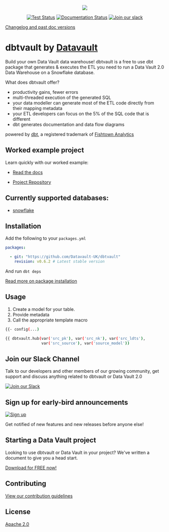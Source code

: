 <p align="center">
  <img src="https://user-images.githubusercontent.com/25080503/65772647-89525700-e132-11e9-80ff-12ad30a25466.png">
</p>

<p align="center">
  <a href="https://circleci.com/gh/Datavault-UK/dbtvault-dev.svg?style=shield&circle-token=7b9d6cb90833b6953c82493162951aca0b12a75c"><img
    src="https://circleci.com/gh/Datavault-UK/dbtvault-dev.svg?style=shield&circle-token=7b9d6cb90833b6953c82493162951aca0b12a75c" 
    alt="Test Status"
  /></a>
  <a href="https://dbtvault.readthedocs.io/en/latest/?badge=stable"><img
    src="https://readthedocs.org/projects/dbtvault/badge/?version=stable" 
    alt="Documentation Status"
  /></a>
  <a href="https://join.slack.com/t/dbtvault/shared_invite/enQtODY5MTY3OTIyMzg2LWJlZDMyNzM4YzAzYjgzYTY0MTMzNTNjN2EyZDRjOTljYjY0NDYyYzEwMTlhODMzNGY3MmU2ODNhYWUxYmM2NjA"><img
    src="https://img.shields.io/badge/Slack-Join-yellow?style=flat&logo=slack" 
    alt="Join our slack"
  /></a>
 
</p>


[Changelog and past doc versions](https://dbtvault.readthedocs.io/en/latest/changelog/stable)

# dbtvault by [Datavault](https://www.data-vault.co.uk)

Build your own Data Vault data warehouse! dbtvault is a free to use dbt package that generates & executes the ETL you need to run a Data Vault 2.0 Data Warehouse on a Snowflake database.

What does dbtvault offer?
- productivity gains, fewer errors
- multi-threaded execution of the generated SQL
- your data modeller can generate most of the ETL code directly from their mapping metadata
- your ETL developers can focus on the 5% of the SQL code that is different
- dbt generates documentation and data flow diagrams

powered by [dbt](https://www.getdbt.com/), a registered trademark of [Fishtown Analytics](https://www.fishtownanalytics.com/)

## Worked example project

Learn quickly with our worked example:

- [Read the docs](https://dbtvault.readthedocs.io/en/latest/worked_example/we_worked_example/)

- [Project Repository](https://github.com/Datavault-UK/snowflakeDemo)

## Currently supported databases:

- [snowflake](https://www.snowflake.com/about/)

## Installation

Add the following to your `packages.yml`


```yaml
packages:

  - git: "https://github.com/Datavault-UK/dbtvault"
    revision: v0.6.2 # Latest stable version
```

And run 
`dbt deps`

[Read more on package installation](https://docs.getdbt.com/docs/building-a-dbt-project/package-management/#git-packages)

## Usage

1. Create a model for your table.
2. Provide metadata
3. Call the appropriate template macro

```bash
{{- config(...)                                                           -}}

{{ dbtvault.hub(var('src_pk'), var('src_nk'), var('src_ldts'),
                var('src_source'), var('source_model'))                    }}
```

## Join our Slack Channel

Talk to our developers and other members of our growing community, get support and discuss anything related to dbtvault or Data Vault 2.0

[![Join our Slack](https://img.shields.io/badge/Slack-Join-yellow?style=flat&logo=slack)](https://join.slack.com/t/dbtvault/shared_invite/enQtODY5MTY3OTIyMzg2LWJlZDMyNzM4YzAzYjgzYTY0MTMzNTNjN2EyZDRjOTljYjY0NDYyYzEwMTlhODMzNGY3MmU2ODNhYWUxYmM2NjA)

## Sign up for early-bird announcements 

[![Sign up](https://img.shields.io/badge/Email-Sign--up-blue)](https://www.data-vault.co.uk/dbtvault/)

Get notified of new features and new releases before anyone else!

## Starting a Data Vault project 

Looking to use dbtvault or Data Vault in your project? We've written a document to give you a head start.

<a href="https://www.data-vault.co.uk/using-dbtvault-in-datavault-project-download/">Download for FREE now! </a>

## Contributing
[View our contribution guidelines](CONTRIBUTING.md)

## License
[Apache 2.0](LICENSE.md)

